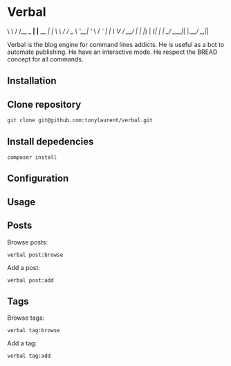 Verbal
======

\ \   / /__ _ __| |__   __ _| |
 \ \ / / _ \ '__| '_ \ / _` | |
  \ V /  __/ |  | |_) | (_| | |
   \_/ \___|_|  |_.__/ \__,_|_|

Verbal is the blog engine for command lines addicts.
He is useful as a bot to automate publishing.
He have an interactive mode.
He respect the BREAD concept for all commands.

Installation
------------

## Clone repository

    git clone git@github.com:tonylaurent/verbal.git

## Install depedencies

    composer install

Configuration
-------------

Usage
-----

## Posts

Browse posts:

    verbal post:browse

Add a post:

    verbal post:add

## Tags

Browse tags:

    verbal tag:browse

Add a tag:

    verbal tag:add
